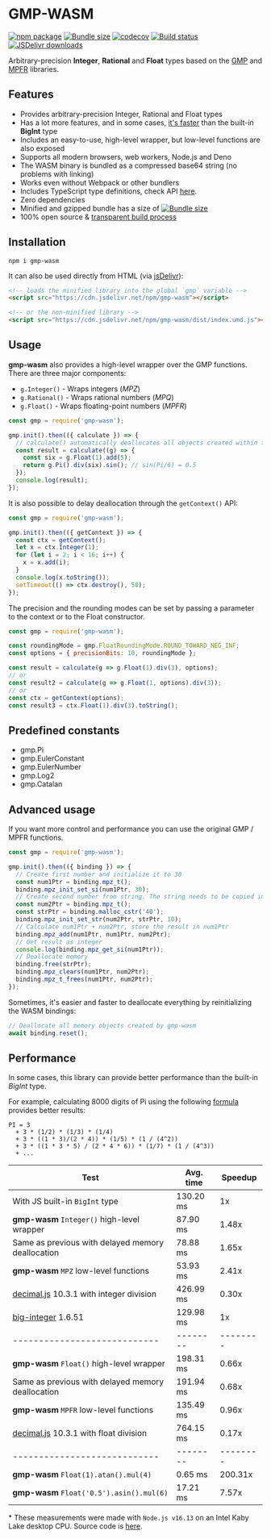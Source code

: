 # GMP-WASM

[![npm package](https://img.shields.io/npm/v/gmp-wasm.svg)](http://npmjs.org/package/gmp-wasm)
[![Bundle size](https://badgen.net/bundlephobia/minzip/gmp-wasm)](https://bundlephobia.com/result?p=gmp-wasm)
[![codecov](https://codecov.io/gh/Daninet/gmp-wasm/branch/master/graph/badge.svg)](https://codecov.io/gh/Daninet/gmp-wasm)
[![Build status](https://github.com/Daninet/gmp-wasm/workflows/Build/badge.svg?branch=master)](https://github.com/Daninet/gmp-wasm/actions)
[![JSDelivr downloads](https://data.jsdelivr.com/v1/package/npm/gmp-wasm/badge)](https://www.jsdelivr.com/package/npm/gmp-wasm)

Arbitrary-precision **Integer**, **Rational** and **Float** types based on the [GMP](https://gmplib.org/) and [MPFR](https://www.mpfr.org/) libraries.

## Features

- Provides arbitrary-precision Integer, Rational and Float types
- Has a lot more features, and in some cases, [it's faster](#performance) than the built-in **BigInt** type
- Includes an easy-to-use, high-level wrapper, but low-level functions are also exposed
- Supports all modern browsers, web workers, Node.js and Deno
- The WASM binary is bundled as a compressed base64 string (no problems with linking)
- Works even without Webpack or other bundlers
- Includes TypeScript type definitions, check API [here](https://paka.dev/npm/gmp-wasm).
- Zero dependencies
- Minified and gzipped bundle has a size of [![Bundle size](https://badgen.net/bundlephobia/minzip/gmp-wasm)](https://bundlephobia.com/result?p=gmp-wasm)
- 100% open source & [transparent build process](https://github.com/Daninet/gmp-wasm/actions)

## Installation

```
npm i gmp-wasm
```

It can also be used directly from HTML (via [jsDelivr](https://www.jsdelivr.com/package/npm/gmp-wasm)):

```html
<!-- loads the minified library into the global `gmp` variable -->
<script src="https://cdn.jsdelivr.net/npm/gmp-wasm"></script>

<!-- or the non-minified library -->
<script src="https://cdn.jsdelivr.net/npm/gmp-wasm/dist/index.umd.js"></script>
```

## Usage

**gmp-wasm** also provides a high-level wrapper over the GMP functions. There are three major components:
- `g.Integer()` - Wraps integers (*MPZ*)
- `g.Rational()` - Wraps rational numbers (*MPQ*)
- `g.Float()` - Wraps floating-point numbers (*MPFR*)

```js
const gmp = require('gmp-wasm');

gmp.init().then(({ calculate }) => {
  // calculate() automatically deallocates all objects created within the callback function
  const result = calculate((g) => {
    const six = g.Float(1).add(5);
    return g.Pi().div(six).sin(); // sin(Pi/6) = 0.5
  });
  console.log(result);
});
```

It is also possible to delay deallocation through the `getContext()` API:

```js
const gmp = require('gmp-wasm');

gmp.init().then(({ getContext }) => {
  const ctx = getContext();
  let x = ctx.Integer(1);
  for (let i = 2; i < 16; i++) {
    x = x.add(i);
  }
  console.log(x.toString());
  setTimeout(() => ctx.destroy(), 50);
});
```

The precision and the rounding modes can be set by passing a parameter to the context or to the Float constructor.

```js
const gmp = require('gmp-wasm');

const roundingMode = gmp.FloatRoundingMode.ROUND_TOWARD_NEG_INF;
const options = { precisionBits: 10, roundingMode };

const result = calculate(g => g.Float(1).div(3), options);
// or
const result2 = calculate(g => g.Float(1, options).div(3));
// or
const ctx = getContext(options);
const result3 = ctx.Float(1).div(3).toString();
```

## Predefined constants

- gmp.Pi
- gmp.EulerConstant
- gmp.EulerNumber
- gmp.Log2
- gmp.Catalan

## Advanced usage

If you want more control and performance you can use the original GMP / MPFR functions.

```js
const gmp = require('gmp-wasm');

gmp.init().then(({ binding }) => {
  // Create first number and initialize it to 30
  const num1Ptr = binding.mpz_t();
  binding.mpz_init_set_si(num1Ptr, 30);
  // Create second number from string. The string needs to be copied into WASM memory
  const num2Ptr = binding.mpz_t();
  const strPtr = binding.malloc_cstr('40');
  binding.mpz_init_set_str(num2Ptr, strPtr, 10);
  // Calculate num1Ptr + num2Ptr, store the result in num1Ptr
  binding.mpz_add(num1Ptr, num1Ptr, num2Ptr);
  // Get result as integer
  console.log(binding.mpz_get_si(num1Ptr));
  // Deallocate memory
  binding.free(strPtr);
  binding.mpz_clears(num1Ptr, num2Ptr);
  binding.mpz_t_frees(num1Ptr, num2Ptr);
});
```

Sometimes, it's easier and faster to deallocate everything by reinitializing the WASM bindings:
```js
// Deallocate all memory objects created by gmp-wasm
await binding.reset();
```

## Performance

In some cases, this library can provide better performance than the built-in *BigInt* type.

For example, calculating 8000 digits of Pi using the following [formula](http://ajennings.net/blog/a-million-digits-of-pi-in-9-lines-of-javascript.html) provides better results:

```
PI = 3
  + 3 * (1/2) * (1/3) * (1/4)
  + 3 * ((1 * 3)/(2 * 4)) * (1/5) * (1 / (4^2))
  + 3 * ((1 * 3 * 5) / (2 * 4 * 6)) * (1/7) * (1 / (4^3))
  + ...
```

| Test                                                                                | Avg. time | Speedup  |
|-------------------------------------------------------------------------------------|-----------|----------|
| With JS built-in `BigInt` type                                                      | 130.20 ms | 1x       |
| **gmp-wasm** `Integer()` high-level wrapper                                         | 87.90 ms  | 1.48x    |
| Same as previous with delayed memory deallocation                                   | 78.88 ms  | 1.65x    |
| **gmp-wasm** `MPZ` low-level functions                                              | 53.93 ms  | 2.41x    |
| [decimal.js](https://www.npmjs.com/package/decimal.js) 10.3.1 with integer division | 426.99 ms | 0.30x    |
| [big-integer](https://www.npmjs.com/package/big-integer) 1.6.51                     | 129.98 ms | 1x       |
| ----------------------------                                                        | --------  | -------- |
| **gmp-wasm** `Float()` high-level wrapper                                           | 198.31 ms | 0.66x    |
| Same as previous with delayed memory deallocation                                   | 191.94 ms | 0.68x    |
| **gmp-wasm** `MPFR` low-level functions                                             | 135.49 ms | 0.96x    |
| [decimal.js](https://www.npmjs.com/package/decimal.js) 10.3.1 with float division   | 764.15 ms | 0.17x    |
| ----------------------------                                                        | --------  | -------- |
| **gmp-wasm** `Float(1).atan().mul(4)`                                               | 0.65 ms   | 200.31x  |
| **gmp-wasm** `Float('0.5').asin().mul(6)`                                           | 17.21 ms  | 7.57x    |


\* These measurements were made with `Node.js v16.13` on an Intel Kaby Lake desktop CPU. Source code is [here](https://github.com/Daninet/gmp-wasm/blob/master/benchmark/calcpi.js).
